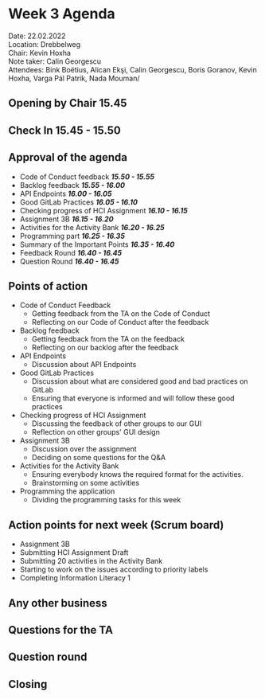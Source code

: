 # Week 3 Agenda


Date:           22.02.2022\
Location:       Drebbelweg\
Chair:          Kevin Hoxha\
Note taker:     Calin Georgescu\
Attendees:      Bink Boëtius, Alican Ekşi, Calin Georgescu, Boris Goranov, Kevin Hoxha, Varga Pál Patrik, Nada Mouman/

## Opening by Chair 15.45

## Check In 15.45 - 15.50

## Approval of the agenda

* Code of Conduct feedback <em><b>15.50 - 15.55</b></em>
* Backlog feedback <em><b>15.55 - 16.00</b></em>
* API Endpoints  <em><b>16.00 - 16.05</b></em>
* Good GitLab Practices  <em><b>16.05 - 16.10</b></em>
* Checking progress of HCI Assignment  <em><b>16.10 - 16.15</b></em>
* Assignment 3B  <em><b> 16.15 - 16.20 </b></em>
* Activities for the Activity Bank <em><b>16.20 - 16.25</b></em>
* Programming part <em><b>16.25 - 16.35</b></em>
* Summary of the Important Points <em><b>16.35 - 16.40</b></em>
* Feedback Round <em><b>16.40 - 16.45</b></em>
* Question Round <em><b>16.40 - 16.45</b></em>

## Points of action

- Code of Conduct Feedback
  - Getting feedback from the TA on the Code of Conduct
  - Reflecting on our Code of Conduct after the feedback
- Backlog feedback
  - Getting feedback from the TA on the feedback
  - Reflecting on our backlog after the feedback
- API Endpoints
  - Discussion about API Endpoints
- Good GitLab Practices
  - Discussion about what are considered good and bad practices on GitLab
  - Ensuring that everyone is informed and will follow these good practices
- Checking progress of HCI Assignment
    - Discussing the feedback of other groups to our GUI
    - Reflection on other groups' GUI design
- Assignment 3B
    - Discussion over the assignment
    - Deciding on some questions for the Q&A
- Activities for the Activity Bank
    - Ensuring everybody knows the required format for the activities.
    - Brainstorming on some activities
- Programming the application
    - Dividing the programming tasks for this week

## Action points for next week (Scrum board)
* Assignment 3B
* Submitting HCI Assignment Draft
* Submitting 20 activities in the Activity Bank
* Starting to work on the issues according to priority labels
* Completing Information Literacy 1

## Any other business

## Questions for the TA

## Question round


## Closing
